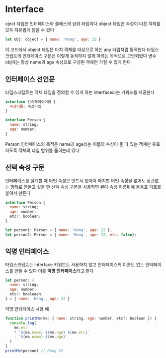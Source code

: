 # Interface

oject 타입은 인터페이스와 클래스의 상위 타입이다
object 타입은 속성이 다른 객체를 모두 자유롭게 담을 수 있다
```js
let obj: object = { name: 'Hong', age: 22 }
```
이 코드에서 object 타입은 마치 객체를 대상으로 하는 any 타입처럼 동작한다
타입스크립트의 인터페이스 구문은 이렇게 동작하지 않게 하려는 목적으로 고안되었다
변수 obj에는 항상 name과 age 속성으로 구성된 객체만 가질 수 있게 한다

## 인터페이스 선언문

타입스크립트는 객체 타입을 정의할 수 있게 하는 interface라는 키워드를 제공한다
```js
interface 인스페이스이름 {
  속성이름: 속성타입
}
```

```js
interface Person {
  name: string;
  age: number;
}
```
Person 인터페이스의 목적은 name과 age라는 이름의 속성이 둘 다 있는 객체만 유효하도록
객체의 타입 범위를 좁히는데 있다


## 선택 속성 구문

인터페이스를 설계할 때 어떤 속성은 반드시 있어야 하지만 어떤 속성을 없어도 상관없는 형태로 만들고 싶을 땐
선택 속성 구문을 사용하면 된다
속성 이름뒤에 물음표 기호를 붙여서 만든다
```js
interface Person {
  name: string;
  age: number;
  etc?: boolean; 
}

let person1: Person = { name: 'Hong', age: 22 };
let person2: Person = { name: 'Hong', age: 22, etc: false};
```


## 익명 인터페이스

타입스크립트는 interface 키워드도 사용하지 않고 인터페이스의 이름도 없는 인터페이스를 만들 수 있다
이를 **익명 인터페이스**라고 한다
```js
let person: {
  name: string;
  age: number;
  etc?: booleaen;
} = { name: 'Hong', age: 22 }
```

익명 인터페이스 사용 예
```js
function printMe(me: { name: string, age: number, etc?: boolean }) {
  console.log(
    me.etc 
    ? `${me.name} ${me.age} ${me.etc}`
    : `${me.name} ${me.age}`
  )
}
printMe(person) // Hong 22
```